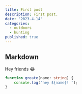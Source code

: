 ```yaml
---
title: First post
description: First post.
date: '2023-4-14'
categories:
  - outdoors
  - hunting
published: true
---
```


## Markdown

Hey friends 😂

```ts
function greate(name: string) {
	console.log('hey ${name}! ');
}
```
